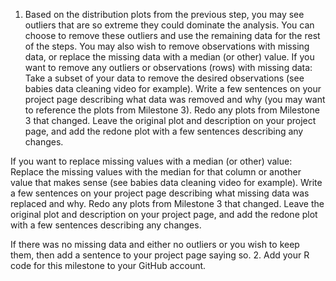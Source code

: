 1. Based on the distribution plots from the previous step, you may see outliers that are so extreme they could dominate the analysis. You can choose to remove these outliers and use the remaining data for the rest of the steps. You may also wish to remove observations with missing data, or replace the missing data with a median (or other) value.
If you want to remove any outliers or observations (rows) with missing data:
Take a subset of your data to remove the desired observations (see babies data cleaning video for example).
Write a few sentences on your project page describing what data was removed and why (you may want to reference the plots from Milestone 3).
Redo any plots from Milestone 3 that changed. Leave the original plot and description on your project page, and add the redone plot with a few sentences describing any changes. 

If you want to replace missing values with a median (or other) value:
Replace the missing values with the median for that column or another value that makes sense (see babies data cleaning video for example).
Write a few sentences on your project page describing what missing data was replaced and why.
Redo any plots from Milestone 3 that changed. Leave the original plot and description on your project page, and add the redone plot with a few sentences describing any changes. 

If there was no missing data and either no outliers or you wish to keep them, then add a sentence to your project page saying so.
2. Add your R code for this milestone to your GitHub account.